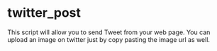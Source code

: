 # twitter_post

This script will allow you to send Tweet from your web page. 
You can upload an image on twitter just by copy pasting the image url as well.
